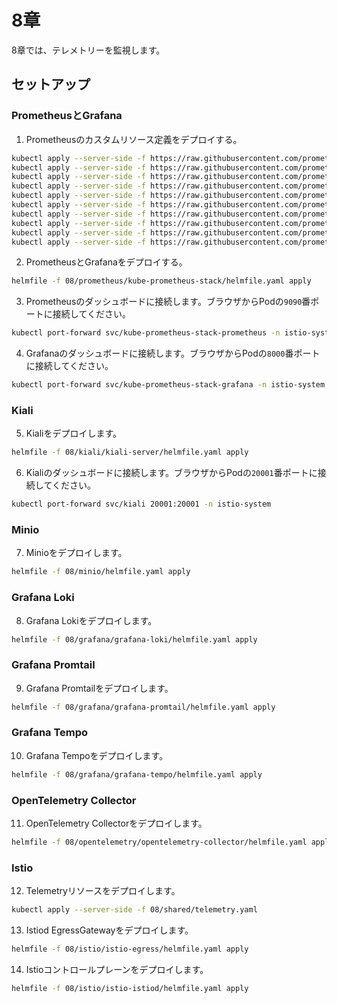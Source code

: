 # 8章

8章では、テレメトリーを監視します。

## セットアップ

### PrometheusとGrafana

1. Prometheusのカスタムリソース定義をデプロイする。

```bash
kubectl apply --server-side -f https://raw.githubusercontent.com/prometheus-operator/prometheus-operator/v0.79.0/example/prometheus-operator-crd/monitoring.coreos.com_alertmanagerconfigs.yaml
kubectl apply --server-side -f https://raw.githubusercontent.com/prometheus-operator/prometheus-operator/v0.79.0/example/prometheus-operator-crd/monitoring.coreos.com_alertmanagers.yaml
kubectl apply --server-side -f https://raw.githubusercontent.com/prometheus-operator/prometheus-operator/v0.79.0/example/prometheus-operator-crd/monitoring.coreos.com_podmonitors.yaml
kubectl apply --server-side -f https://raw.githubusercontent.com/prometheus-operator/prometheus-operator/v0.79.0/example/prometheus-operator-crd/monitoring.coreos.com_probes.yaml
kubectl apply --server-side -f https://raw.githubusercontent.com/prometheus-operator/prometheus-operator/v0.79.0/example/prometheus-operator-crd/monitoring.coreos.com_prometheusagents.yaml
kubectl apply --server-side -f https://raw.githubusercontent.com/prometheus-operator/prometheus-operator/v0.79.0/example/prometheus-operator-crd/monitoring.coreos.com_prometheuses.yaml
kubectl apply --server-side -f https://raw.githubusercontent.com/prometheus-operator/prometheus-operator/v0.79.0/example/prometheus-operator-crd/monitoring.coreos.com_prometheusrules.yaml
kubectl apply --server-side -f https://raw.githubusercontent.com/prometheus-operator/prometheus-operator/v0.79.0/example/prometheus-operator-crd/monitoring.coreos.com_scrapeconfigs.yaml
kubectl apply --server-side -f https://raw.githubusercontent.com/prometheus-operator/prometheus-operator/v0.79.0/example/prometheus-operator-crd/monitoring.coreos.com_servicemonitors.yaml
kubectl apply --server-side -f https://raw.githubusercontent.com/prometheus-operator/prometheus-operator/v0.79.0/example/prometheus-operator-crd/monitoring.coreos.com_thanosrulers.yaml
```

2. PrometheusとGrafanaをデプロイする。

```bash
helmfile -f 08/prometheus/kube-prometheus-stack/helmfile.yaml apply
```

3. Prometheusのダッシュボードに接続します。ブラウザからPodの`9090`番ポートに接続してください。

```bash
kubectl port-forward svc/kube-prometheus-stack-prometheus -n istio-system 9090:9090
```

4. Grafanaのダッシュボードに接続します。ブラウザからPodの`8000`番ポートに接続してください。

```bash
kubectl port-forward svc/kube-prometheus-stack-grafana -n istio-system 8000:80
```

### Kiali

5. Kialiをデプロイします。

```bash
helmfile -f 08/kiali/kiali-server/helmfile.yaml apply
```

6. Kialiのダッシュボードに接続します。ブラウザからPodの`20001`番ポートに接続してください。

```bash
kubectl port-forward svc/kiali 20001:20001 -n istio-system
```

### Minio

7. Minioをデプロイします。

```bash
helmfile -f 08/minio/helmfile.yaml apply
```

### Grafana Loki

8. Grafana Lokiをデプロイします。

```bash
helmfile -f 08/grafana/grafana-loki/helmfile.yaml apply
```

### Grafana Promtail

9. Grafana Promtailをデプロイします。

```bash
helmfile -f 08/grafana/grafana-promtail/helmfile.yaml apply
```

### Grafana Tempo

10. Grafana Tempoをデプロイします。

```bash
helmfile -f 08/grafana/grafana-tempo/helmfile.yaml apply
```

### OpenTelemetry Collector

11. OpenTelemetry Collectorをデプロイします。

```bash
helmfile -f 08/opentelemetry/opentelemetry-collector/helmfile.yaml apply
```

### Istio

12. Telemetryリソースをデプロイします。

```bash
kubectl apply --server-side -f 08/shared/telemetry.yaml
```

13. Istiod EgressGatewayをデプロイします。

```bash
helmfile -f 08/istio/istio-egress/helmfile.yaml apply
```

14. Istioコントロールプレーンをデプロイします。

```bash
helmfile -f 08/istio/istio-istiod/helmfile.yaml apply
```
